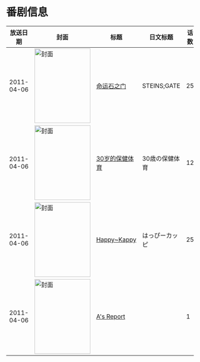 # 番剧信息

|放送日期|封面|标题|日文标题|话数|评分|评分人数|
|---|---|---|---|---|---|---|
|2011-04-06|<img src="//lain.bgm.tv/pic/cover/c/a9/79/10380_YwP4R.jpg" alt="封面" style="width:150px;height:200px;object-fit:cover;">|[命运石之门](https://bangumi.tv/subject/10380)|STEINS;GATE|25|8.8|31764人评分|
|2011-04-06|<img src="//lain.bgm.tv/pic/cover/c/c7/74/10384_7UT1p.jpg" alt="封面" style="width:150px;height:200px;object-fit:cover;">|[30岁的保健体育](https://bangumi.tv/subject/10384)|30歳の保健体育|12|6.4|1034人评分|
|2011-04-06|<img src="//lain.bgm.tv/pic/cover/c/12/65/15171_E84KU.jpg" alt="封面" style="width:150px;height:200px;object-fit:cover;">|[Happy~Kappy](https://bangumi.tv/subject/15171)|はっぴーカッピ|25|暂无评分|少于10人评分|
|2011-04-06|<img src="/img/no_icon_subject.png" alt="封面" style="width:150px;height:200px;object-fit:cover;">|[A's Report](https://bangumi.tv/subject/281364)||1|5.5|22人评分|
